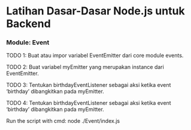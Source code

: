 # Latihan Dasar-Dasar Node.js untuk Backend
<h3><p>Module: Event</p></h3>
<p>TODO 1: Buat atau impor variabel EventEmitter dari core module events.</p>
<p>TODO 2: Buat variabel myEmitter yang merupakan instance dari EventEmitter.</p>
<p>TODO 3: Tentukan birthdayEventListener sebagai aksi ketika event ‘birthday’ dibangkitkan pada myEmitter.</p>
<p>TODO 4: Tentukan birthdayEventListener sebagai aksi ketika event ‘birthday’ dibangkitkan pada myEmitter.</p>
<p>Run the script with cmd: node ./Event/index.js </p>